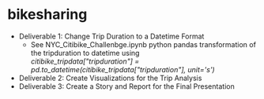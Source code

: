 # bikesharing



- Deliverable 1: Change Trip Duration to a Datetime Format
  -  See NYC_Citibike_Challenbge.ipynb python pandas transformation of the tripduration to datetime using<br>
     _citibike_tripdata["tripduration"] = pd.to_datetime(citibike_tripdata["tripduration"], unit='s')_
- Deliverable 2: Create Visualizations for the Trip Analysis
- Deliverable 3: Create a Story and Report for the Final Presentation
